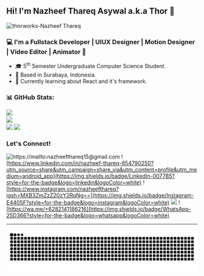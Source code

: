## Hi! I'm Nazheef Thareq Asywal a.k.a Thor 👋

![thorworks-Nazheef Thareq](img/github-banner-loop.gif)

### 💻 I'm a Fullstack Developer | UIUX Designer | Motion Designer | Video Editor | Animator 🎥
- 🎓 5<sup>th</sup> Semester Undergraduate Computer Science Student.
- 📍 Based in Surabaya, Indonesia.
- 🌱 Currently learning about React and it's framework.

### 📊 GitHub Stats:
![](https://github-readme-stats.vercel.app/api?username=nazheefthareq&theme=tokyonight&hide_border=false&include_all_commits=false&count_private=false)<br/>
![](https://nirzak-streak-stats.vercel.app/?user=nazheefthareq&theme=tokyonight&hide_border=false)<br/>
![](https://github-readme-stats.vercel.app/api/top-langs/?username=nazheefthareq&theme=tokyonight&hide_border=false&include_all_commits=false&count_private=false&layout=compact)
[![](https://visitcount.itsvg.in/api?id=nazheefthareq&icon=0&color=0)](https://visitcount.itsvg.in)

### Let's Connect!
![https://mailto:nazheefthareq15@gmail.com](https://img.shields.io/badge/Gmail-D14836?style=for-the-badge&logo=gmail&logoColor=white) ![https://www.linkedin.com/in/nazheef-thareq-654790250?utm_source=share&utm_campaign=share_via&utm_content=profile&utm_medium=android_app](https://img.shields.io/badge/LinkedIn-0077B5?style=for-the-badge&logo=linkedin&logoColor=white) ![https://www.instagram.com/nazheefthareq?igsh=MXB3ZmZzZ20zY2RqNg==](https://img.shields.io/badge/Instagram-E4405F?style=for-the-badge&logo=instagram&logoColor=white) ![](https://img.shields.io/badge/Portfolio-255E63?style=for-the-badge&logo=About.me&logoColor=white) ![https://wa.me/+6282141186216](https://img.shields.io/badge/WhatsApp-25D366?style=for-the-badge&logo=whatsapp&logoColor=white)

***
<img src="https://raw.githubusercontent.com/nazheefthareq/nazheefthareq/output/snake.svg" alt="Snake animation" />

###


<!-- Proudly created with GPRM ( https://gprm.itsvg.in ) -->
<!--
**nazheefthareq/nazheefthareq** is a ✨ _special_ ✨ repository because its `README.md` (this file) appears on your GitHub profile.

Here are some ideas to get you started:

- 🔭 I’m currently working on ...
- 🌱 I’m currently learning ...
- 👯 I’m looking to collaborate on ...
- 🤔 I’m looking for help with ...
- 💬 Ask me about ...
- 📫 How to reach me: ...
- 😄 Pronouns: ...
- ⚡ Fun fact: ...
-->
